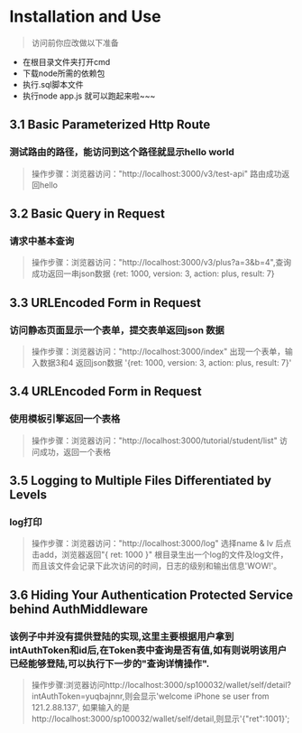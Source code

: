
# Installation and Use
> 访问前你应改做以下准备
- 在根目录文件夹打开cmd
- 下载node所需的依赖包
- 执行.sql脚本文件
- 执行node app.js 就可以跑起来啦~~~


## 3.1 Basic Parameterized Http Route
### 测试路由的路径，能访问到这个路径就显示hello world 
> 操作步骤：浏览器访问："http://localhost:3000/v3/test-api" 路由成功返回hello 

## 3.2 Basic Query in Request
### 请求中基本查询
> 操作步骤：浏览器访问："http://localhost:3000/v3/plus?a=3&b=4",查询成功返回一串json数据 {ret: 1000, version: 3, action: plus, result: 7}

## 3.3 URLEncoded Form in Request
### 访问静态页面显示一个表单，提交表单返回json 数据
> 操作步骤：浏览器访问："http://localhost:3000/index" 出现一个表单，输入数据3和4 返回json数据 '{ret: 1000, version: 3, action: plus, result: 7}'

## 3.4 URLEncoded Form in Request
### 使用模板引擎返回一个表格
> 操作步骤：浏览器访问："http://localhost:3000/tutorial/student/list" 访问成功，返回一个表格

## 3.5 Logging to Multiple Files Differentiated by Levels
### log打印
> 操作步骤：浏览器访问："http://localhost:3000/log" 选择name & lv 后点击add，浏览器返回"{ ret: 1000 }" 根目录生出一个log的文件及log文件，而且该文件会记录下此次访问的时间，日志的级别和输出信息'WOW!'。

## 3.6 Hiding Your Authentication Protected Service behind AuthMiddleware 
### 该例子中并没有提供登陆的实现,这里主要根据用户拿到intAuthToken和id后,在Token表中查询是否有值,如有则说明该用户已经能够登陆,可以执行下一步的"查询详情操作".

> 操作步骤:浏览器访问http://localhost:3000/sp100032/wallet/self/detail?intAuthToken=yuqbajnnr,则会显示'welcome iPhone se user from 121.2.88.137', 如果输入的是http://localhost:3000/sp100032/wallet/self/detail,则显示'{"ret":1001}';
